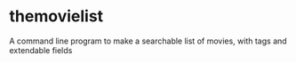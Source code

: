 # themovielist
A command line program to make a searchable list of movies, with tags and extendable fields
